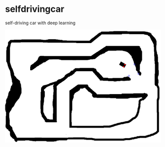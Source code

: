 # selfdrivingcar
self-driving car with deep learning

![pic](https://github.com/mehmetkesik/selfdrivingcar/blob/master/asset/pic.png)
